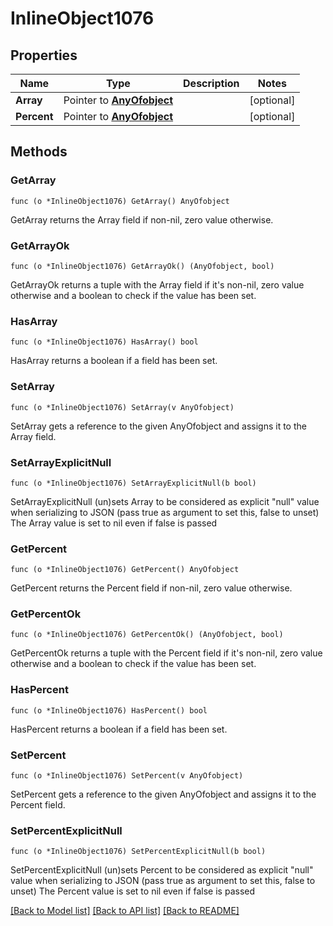 # InlineObject1076

## Properties

Name | Type | Description | Notes
------------ | ------------- | ------------- | -------------
**Array** | Pointer to [**AnyOfobject**](anyOf&lt;object&gt;.md) |  | [optional] 
**Percent** | Pointer to [**AnyOfobject**](anyOf&lt;object&gt;.md) |  | [optional] 

## Methods

### GetArray

`func (o *InlineObject1076) GetArray() AnyOfobject`

GetArray returns the Array field if non-nil, zero value otherwise.

### GetArrayOk

`func (o *InlineObject1076) GetArrayOk() (AnyOfobject, bool)`

GetArrayOk returns a tuple with the Array field if it's non-nil, zero value otherwise
and a boolean to check if the value has been set.

### HasArray

`func (o *InlineObject1076) HasArray() bool`

HasArray returns a boolean if a field has been set.

### SetArray

`func (o *InlineObject1076) SetArray(v AnyOfobject)`

SetArray gets a reference to the given AnyOfobject and assigns it to the Array field.

### SetArrayExplicitNull

`func (o *InlineObject1076) SetArrayExplicitNull(b bool)`

SetArrayExplicitNull (un)sets Array to be considered as explicit "null" value
when serializing to JSON (pass true as argument to set this, false to unset)
The Array value is set to nil even if false is passed
### GetPercent

`func (o *InlineObject1076) GetPercent() AnyOfobject`

GetPercent returns the Percent field if non-nil, zero value otherwise.

### GetPercentOk

`func (o *InlineObject1076) GetPercentOk() (AnyOfobject, bool)`

GetPercentOk returns a tuple with the Percent field if it's non-nil, zero value otherwise
and a boolean to check if the value has been set.

### HasPercent

`func (o *InlineObject1076) HasPercent() bool`

HasPercent returns a boolean if a field has been set.

### SetPercent

`func (o *InlineObject1076) SetPercent(v AnyOfobject)`

SetPercent gets a reference to the given AnyOfobject and assigns it to the Percent field.

### SetPercentExplicitNull

`func (o *InlineObject1076) SetPercentExplicitNull(b bool)`

SetPercentExplicitNull (un)sets Percent to be considered as explicit "null" value
when serializing to JSON (pass true as argument to set this, false to unset)
The Percent value is set to nil even if false is passed

[[Back to Model list]](../README.md#documentation-for-models) [[Back to API list]](../README.md#documentation-for-api-endpoints) [[Back to README]](../README.md)


